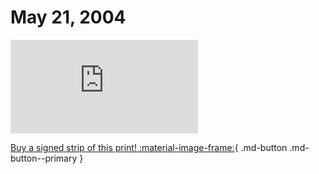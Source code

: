 # May 21, 2004

![](https://www.achewood.com/comic.php?date=05212004)

[Buy a signed strip of this print! :material-image-frame:](https://achewood-holiday-pop-up.myshopify.com/products/strip#05212004){ .md-button .md-button--primary }
